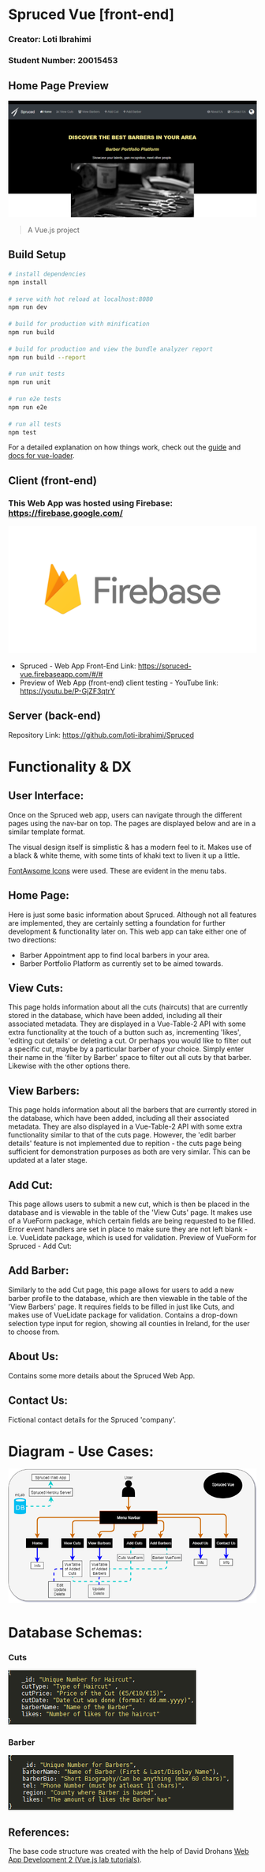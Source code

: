 # Spruced Vue [front-end]
### Creator: Loti Ibrahimi 
### Student Number: 20015453

## Home Page Preview
![alt text](https://github.com/loti-ibrahimi/Spruced-Vue/blob/master/Spruced-Homepage.png) 

> A Vue.js project

## Build Setup

``` bash
# install dependencies
npm install

# serve with hot reload at localhost:8080
npm run dev

# build for production with minification
npm run build

# build for production and view the bundle analyzer report
npm run build --report

# run unit tests
npm run unit

# run e2e tests
npm run e2e

# run all tests
npm test
```

For a detailed explanation on how things work, check out the [guide](http://vuejs-templates.github.io/webpack/) and [docs for vue-loader](http://vuejs.github.io/vue-loader).

## Client (front-end)
### This Web App was hosted using Firebase: https://firebase.google.com/ 
![alt text](https://github.com/loti-ibrahimi/Spruced-Vue/blob/master/firebase.png) 
- Spruced - Web App Front-End Link: https://spruced-vue.firebaseapp.com/#/#
- Preview of Web App (front-end) client testing - YouTube link: https://youtu.be/P-GjZF3qtrY

## Server (back-end) 
Repository Link:
https://github.com/loti-ibrahimi/Spruced

# Functionality & DX 
## User Interface:
Once on the Spruced web app, users can navigate through the different pages using the nav-bar on top. The pages are displayed below and are in a similar template format. 

The visual design itself is simplistic & has a modern feel to it. Makes use of a black & white theme, with some tints of khaki text to liven it up a little. 

[FontAwsome Icons](http://corporate.joostrap.com/features/fontawesome-icons) were used. These are evident in the menu tabs.

## Home Page:
Here is just some basic information about Spruced. Although not all features are implemented, they are certainly setting a foundation for further development & functionality later on.
This web app can take either one of two directions:
- Barber Appointment app to find local barbers in your area.
- Barber Portfolio Platform as currently set to be aimed towards.

## View Cuts:
This page holds information about all the cuts (haircuts) that are currently stored in the database, which have been added, including all their associated metadata. They are displayed in a Vue-Table-2 API with some extra functionality at the touch of a button such as, incrementing 'likes', 'editing cut details' or deleting a cut. 
Or perhaps you would like to filter out a specific cut, maybe by a particular barber of your choice. Simply enter their name in the 'filter by Barber' space to filter out all cuts by that barber. Likewise with the other options there. 

## View Barbers:
This page holds information about all the barbers that are currently stored in the database, which have been added, including all their associated metadata. They are also displayed in a Vue-Table-2 API with some extra functionality similar to that of the cuts page. However, the 'edit barber details' feature is not implemented due to repition - the cuts page being sufficient for demonstration purposes as both are very similar. This can be updated at a later stage. 

## Add Cut:
This page allows users to submit a new cut, which is then be placed in the database and is viewable in the table of the 'View Cuts' page. It makes use of a VueForm package, which certain fields are being requested to be filled. Error event handlers are set in place to make sure they are not left blank - i.e. VueLidate package, which is used for validation. Preview of VueForm for Spruced - Add Cut:

## Add Barber:
Similarly to the add Cut page, this page allows for users to add a new barber profile to the database, which are then viewable in the table of the 'View Barbers' page. It requires fields to be filled in just like Cuts, and makes use of VueLidate package for validation. Contains a drop-down selection type input for region, showing all counties in Ireland, for the user to choose from.

## About Us:
Contains some more details about the Spruced Web App. 

## Contact Us:
Fictional contact details for the Spruced 'company'. 

# Diagram - Use Cases: 
![alt text](https://github.com/loti-ibrahimi/Spruced-Vue/blob/master/Spruced.png) 

# Database Schemas:
### Cuts
![alt text](https://github.com/loti-ibrahimi/Spruced-Vue/blob/master/Cut-Schema.png)
### Barber
![alt text](https://github.com/loti-ibrahimi/Spruced-Vue/blob/master/Barber-Schema.png)

 ## References: 
 The base code structure was created with the help of David Drohans [Web App Development 2 (Vue.js lab tutorials)](https://ddrohan.github.io/wit-wad-2-2018/topic02-wad/index.html).

